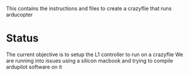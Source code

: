 This contains the instructions and files to create a crazyflie that runs arducopter

# Status
The current objective is to setup the L1 controller to run on a crazyflie
We are running into issues using a silicon macbook and trying to compile ardupilot software on it
